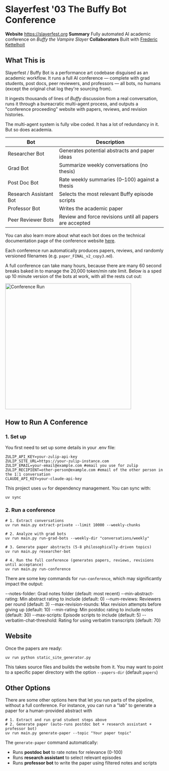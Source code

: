 # Slayerfest '03 The Buffy Bot Conference

**Website** https://slayerfest.org
**Summary** Fully automated AI academic conference on *Buffy the Vampire Slayer*
**Collaborators** Built with [Frederic Kettelhoit](https://github.com/fkettelhoit/)
## What This is

Slayerfest / Buffy Bot is a performance art codebase disguised as an academic workflow. It runs a full AI conference — complete with grad students, post docs, peer reviewers, and professors — all bots, no humans (except the original chat log they're sourcing from).

It ingests thousands of lines of *Buffy* discussion from a real conversation, runs it through a bureacratic multi-agent process, and outputs a "conference proceeding" website with papers, reviews, and revision histories. 

The multi-agent system is fully vibe coded. It has a lot of redundancy in it. But so does academia. 

| Bot           | Description                               |
| -----------   | ------------------------------------------|
|Researcher Bot |Generates potential abstracts and paper ideas|
|Grad Bot              | Summarize weekly conversations (no thesis)|
|Post Doc Bot          |Rate weekly summaries (0–100) against a thesis|
|Research Assistant Bot|Selects the most relevant Buffy episode scripts|
|Professor Bot   |Writes the academic paper|
|Peer Reviewer Bots   |Review and force revisions until all papers are accepted|


You can also learn more about what each bot does on the technical documentation page of the conference website [here](https://slayerfest.org/technical_documentation).

Each conference run automatically produces papers, reviews, and randomly versioned filenames (e.g. `paper_FINAL_v2_copy3.md`).

A full conference can take many hours, because there are many 60 second breaks baked in to manage the 20,000 token/min rate limit. Below is a sped up 10 minute version of the bots at work, with all the rests cut out: 

<img src="./videos/conference_run.gif" alt="Conference Run" width="400">


## How to Run A Conference
### 1. Set up

You first need to set up some details in your .env file: 

```
ZULIP_API_KEY=your-zulip-api-key
ZULIP_SITE_URL=https://your-zulip-instance.com
ZULIP_EMAIL=your-email@example.com #email you use for zulip
ZULIP_RECIPIENT=other-person@example.com #email of the other person in the 1:1 conversation
CLAUDE_API_KEY=your-claude-api-key
```

This project uses `uv` for dependency management. You can sync with:

```
uv sync
```

### 2. Run a conference

```
# 1. Extract conversations
uv run main.py extract-private --limit 10000 --weekly-chunks

# 2. Analyze with grad bots
uv run main.py run-grad-bots --weekly-dir "conversations/weekly"

# 3. Generate paper abstracts (5-8 philosophically-driven topics)
uv run main.py researcher-bot

# 4. Run the full conference (generates papers, reviews, revisions until acceptance)
uv run main.py run-conference
```

There are some key commands for `run-conference`, which may significantly impact the output:

--notes-folder: Grad notes folder (default: most recent)
--min-abstract-rating: Min abstract rating to include (default: 0)
--num-reviews: Reviewers per round (default: 3)
--max-revision-rounds: Max revision attempts before giving up (default: 10)
--min-rating: Min postdoc rating to include notes (default: 30)
--max-scripts: Episode scripts to include (default: 5)
--verbatim-chat-threshold: Rating for using verbatim transcripts (default: 70)

## Website

Once the papers are ready: 

```
uv run python static_site_generator.py 
```

This takes source files and builds the website from it. You may want to point to a specific paper directory with the option `--papers-dir` (default `papers`)


## Other Options

There are some other options here that let you run parts of the pipeline, without a full conference. For instance, you can run a "lab" to generate a paper for a human-provided abstract with 


```
# 1. Extract and run grad student steps above
# 2. Generate paper (auto-runs postdoc bot + research assistant + professor bot)
uv run main.py generate-paper --topic "Your paper topic"
```

The `generate-paper` command automatically:
- Runs **postdoc bot** to rate notes for relevance (0-100)
- Runs **research assistant** to select relevant episodes
- Runs **professor bot** to write the paper using filtered notes and scripts
